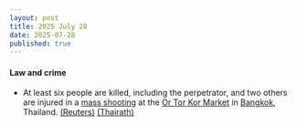 ```yaml
---
layout: post
title: 2025 July 28
date: 2025-07-28
published: true
---
```



#### Law and crime

* At least six people are killed, including the perpetrator, and two others are injured in a [mass shooting](https://en.wikipedia.org/wiki/Mass_shooting "Mass shooting") at the [Or Tor Kor Market](https://en.wikipedia.org/wiki/Or_Tor_Kor_Market "Or Tor Kor Market") in [Bangkok](https://en.wikipedia.org/wiki/Bangkok "Bangkok"), Thailand. [(Reuters)](https://www.reuters.com/world/asia-pacific/least-six-killed-shooting-incident-bangkok-2025-07-28/) [(Thairath)](https://www.thairath.co.th/news/crime/2873234)
